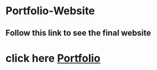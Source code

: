 # Portfolio-Website
## Follow this link to see the final website

# click here [Portfolio](https://darkweb19.github.io/Portfolio-Website/New%20Portfolio/)
